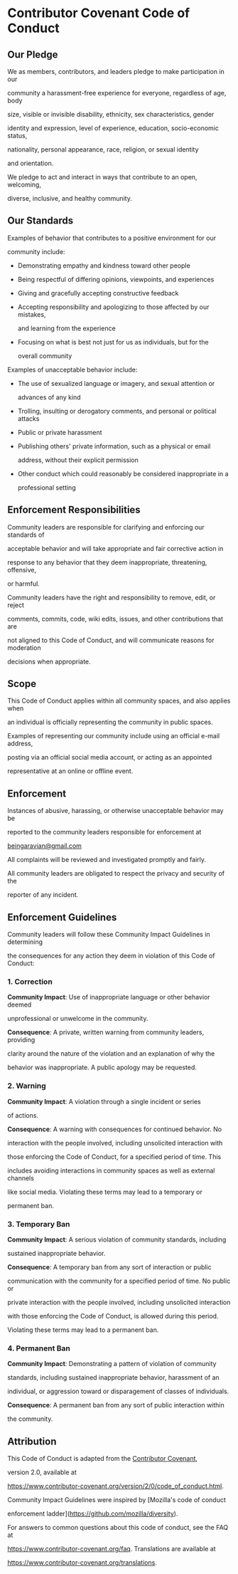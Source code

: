 # Contributor Covenant Code of Conduct

## Our Pledge

We as members, contributors, and leaders pledge to make participation in our

community a harassment-free experience for everyone, regardless of age, body

size, visible or invisible disability, ethnicity, sex characteristics, gender

identity and expression, level of experience, education, socio-economic status,

nationality, personal appearance, race, religion, or sexual identity

and orientation.

We pledge to act and interact in ways that contribute to an open, welcoming,

diverse, inclusive, and healthy community.

## Our Standards

Examples of behavior that contributes to a positive environment for our

community include:

* Demonstrating empathy and kindness toward other people

* Being respectful of differing opinions, viewpoints, and experiences

* Giving and gracefully accepting constructive feedback

* Accepting responsibility and apologizing to those affected by our mistakes,

  and learning from the experience

* Focusing on what is best not just for us as individuals, but for the

  overall community

Examples of unacceptable behavior include:

* The use of sexualized language or imagery, and sexual attention or

  advances of any kind

* Trolling, insulting or derogatory comments, and personal or political attacks

* Public or private harassment

* Publishing others' private information, such as a physical or email

  address, without their explicit permission

* Other conduct which could reasonably be considered inappropriate in a

  professional setting

## Enforcement Responsibilities

Community leaders are responsible for clarifying and enforcing our standards of

acceptable behavior and will take appropriate and fair corrective action in

response to any behavior that they deem inappropriate, threatening, offensive,

or harmful.

Community leaders have the right and responsibility to remove, edit, or reject

comments, commits, code, wiki edits, issues, and other contributions that are

not aligned to this Code of Conduct, and will communicate reasons for moderation

decisions when appropriate.

## Scope

This Code of Conduct applies within all community spaces, and also applies when

an individual is officially representing the community in public spaces.

Examples of representing our community include using an official e-mail address,

posting via an official social media account, or acting as an appointed

representative at an online or offline event.

## Enforcement

Instances of abusive, harassing, or otherwise unacceptable behavior may be

reported to the community leaders responsible for enforcement at

beingaravian@gmail.com

All complaints will be reviewed and investigated promptly and fairly.

All community leaders are obligated to respect the privacy and security of the

reporter of any incident.

## Enforcement Guidelines

Community leaders will follow these Community Impact Guidelines in determining

the consequences for any action they deem in violation of this Code of Conduct:

### 1. Correction

**Community Impact**: Use of inappropriate language or other behavior deemed

unprofessional or unwelcome in the community.

**Consequence**: A private, written warning from community leaders, providing

clarity around the nature of the violation and an explanation of why the

behavior was inappropriate. A public apology may be requested.

### 2. Warning

**Community Impact**: A violation through a single incident or series

of actions.

**Consequence**: A warning with consequences for continued behavior. No

interaction with the people involved, including unsolicited interaction with

those enforcing the Code of Conduct, for a specified period of time. This

includes avoiding interactions in community spaces as well as external channels

like social media. Violating these terms may lead to a temporary or

permanent ban.

### 3. Temporary Ban

**Community Impact**: A serious violation of community standards, including

sustained inappropriate behavior.

**Consequence**: A temporary ban from any sort of interaction or public

communication with the community for a specified period of time. No public or

private interaction with the people involved, including unsolicited interaction

with those enforcing the Code of Conduct, is allowed during this period.

Violating these terms may lead to a permanent ban.

### 4. Permanent Ban

**Community Impact**: Demonstrating a pattern of violation of community

standards, including sustained inappropriate behavior,  harassment of an

individual, or aggression toward or disparagement of classes of individuals.

**Consequence**: A permanent ban from any sort of public interaction within

the community.

## Attribution

This Code of Conduct is adapted from the [Contributor Covenant][homepage],

version 2.0, available at

https://www.contributor-covenant.org/version/2/0/code_of_conduct.html.

Community Impact Guidelines were inspired by [Mozilla's code of conduct

enforcement ladder](https://github.com/mozilla/diversity).

[homepage]: https://www.contributor-covenant.org

For answers to common questions about this code of conduct, see the FAQ at

https://www.contributor-covenant.org/faq. Translations are available at

https://www.contributor-covenant.org/translations.

